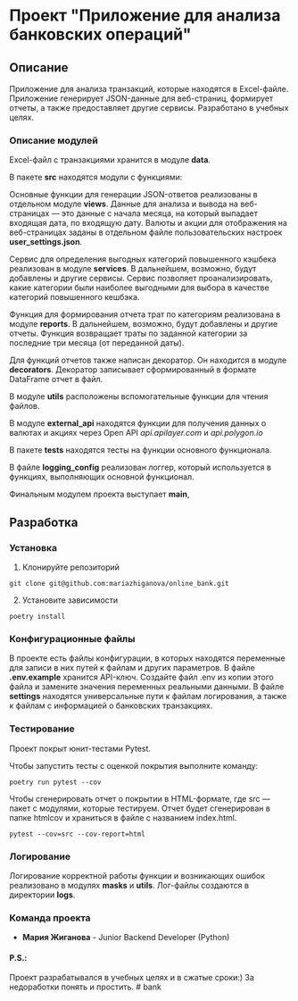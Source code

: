 # Проект "Приложение для анализа банковских операций"

## Описание
Приложение для анализа транзакций, которые находятся в Excel-файле. 
Приложение генерирует JSON-данные для веб-страниц, формирует отчеты, а также предоставляет другие сервисы.
Разработано в учебных целях. 

### Описание модулей
Excel-файл с транзакциями хранится в модуле __data__.

В пакете __src__ находятся модули с функциями:

Основные функции для генерации JSON-ответов реализованы в отдельном модуле __views__.
Данные для анализа и вывода на веб-страницах — это данные с начала месяца, на который выпадает входящая дата, по входящую дату.
Валюты и акции для отображения на веб-страницах заданы в отдельном файле пользовательских настроек __user_settings.json__.

Сервис для определения выгодных категорий повышенного кэшбека реализован в модуле __services__. В дальнейшем, возможно, будут добавлены и другие сервисы.
Сервис позволяет проанализировать, какие категории были наиболее выгодными для выбора в качестве категорий повышенного кешбэка.

Функция для формирования отчета трат по категориям реализована в модуле __reports__. В дальнейшем, возможно, будут добавлены и другие отчеты.
Функция возвращает траты по заданной категории за последние три месяца (от переданной даты).

Для функций отчетов также написан декоратор. Он находится в модуле __decorators__. Декоратор записывает сформированный в формате DataFrame отчет в файл.

В модуле __utils__ расположены вспомогательные функции для чтения файлов.

В модуле __external_api__ находятся функции для получения данных о валютах и акциях через Open API *api.apilayer.com* и *api.polygon.io*

В пакете __tests__ находятся тесты на функции основного функционала.

В файле __logging_config__ реализован логгер, который используется в функциях, выполняющих основной функционал.

Финальным модулем проекта выступает **main**,

## Разработка

### Установка
1. Клонируйте репозиторий
```commandline
git clone git@github.com:mariazhiganova/online_bank.git

```
2. Установите зависимости
```commandline
poetry install
```

### Конфигурационные файлы

В проекте есть файлы конфигурации, в которых находятся переменные для записи в них путей к файлам и других параметров.
В файле **.env.example** хранится API-ключ. Создайте файл .env из копии этого файла и замените значения переменных реальными данными.
В файле **settings** находятся универсальные пути к файлам логирования, а также к файлам с информацией о банковских транзакциях.

### Тестирование 
Проект покрыт юнит-тестами Pytest.

Чтобы запустить тесты с оценкой покрытия выполните команду:
```commandline
poetry run pytest --cov
```
Чтобы сгенерировать отчет о покрытии в HTML-формате, где src — пакет c модулями, которые тестируем. 
Отчет будет сгенерирован в папке htmlcov и храниться в файле с названием index.html.
```commandline
pytest --cov=src --cov-report=html
```
### Логирование
Логирование корректной работы функции и возникающих ошибок реализовано в модулях **masks** и **utils**. Лог-файлы создаются в директории **logs**.

### Команда проекта

- **Мария Жиганова** - Junior Backend Developer (Python)

#### P.S.:
Проект разрабатывался в учебных целях и в сжатые сроки:) За недоработки понять и простить.
#   b a n k  
 